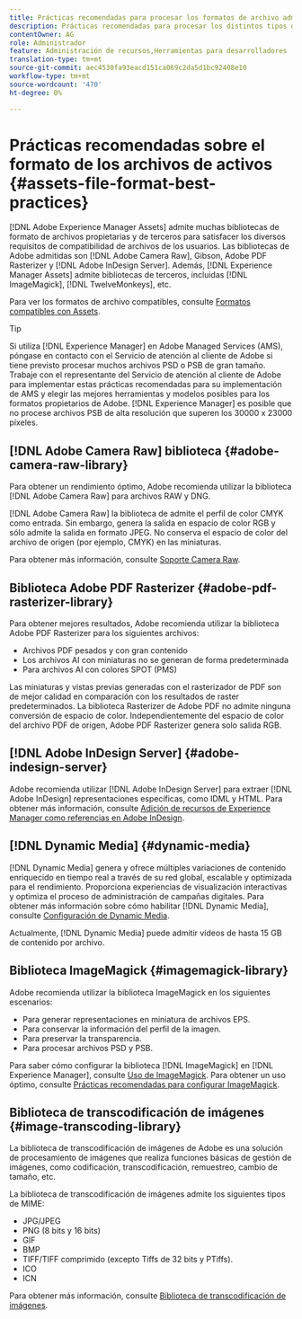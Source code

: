 ```yaml
---
title: Prácticas recomendadas para procesar los formatos de archivo admitidos
description: Prácticas recomendadas para procesar los distintos tipos de archivos admitidos con [!DNL Experience Manager Assets].
contentOwner: AG
role: Administrador
feature: Administración de recursos,Herramientas para desarrolladores
translation-type: tm+mt
source-git-commit: aec4530fa93eacd151ca069c2da5d1bc92408e10
workflow-type: tm+mt
source-wordcount: '470'
ht-degree: 0%

---
```



# Prácticas recomendadas sobre el formato de los archivos de activos {#assets-file-format-best-practices}

[!DNL Adobe Experience Manager Assets] admite muchas bibliotecas de formato de archivos propietarias y de terceros para satisfacer los diversos requisitos de compatibilidad de archivos de los usuarios. Las bibliotecas de Adobe admitidas son [!DNL Adobe Camera Raw], Gibson, Adobe PDF Rasterizer y [!DNL Adobe InDesign Server]. Además, [!DNL Experience Manager Assets] admite bibliotecas de terceros, incluidas [!DNL ImageMagick], [!DNL TwelveMonkeys], etc.

Para ver los formatos de archivo compatibles, consulte [Formatos compatibles con Assets](/help/assets/assets-formats.md).

>[!TIP]
>
>Si utiliza [!DNL Experience Manager] en Adobe Managed Services (AMS), póngase en contacto con el Servicio de atención al cliente de Adobe si tiene previsto procesar muchos archivos PSD o PSB de gran tamaño. Trabaje con el representante del Servicio de atención al cliente de Adobe para implementar estas prácticas recomendadas para su implementación de AMS y elegir las mejores herramientas y modelos posibles para los formatos propietarios de Adobe. [!DNL Experience Manager] es posible que no procese archivos PSB de alta resolución que superen los 30000 x 23000 píxeles.

## [!DNL Adobe Camera Raw] biblioteca  {#adobe-camera-raw-library}

Para obtener un rendimiento óptimo, Adobe recomienda utilizar la biblioteca [!DNL Adobe Camera Raw] para archivos RAW y DNG.

[!DNL Adobe Camera Raw] la biblioteca de admite el perfil de color CMYK como entrada. Sin embargo, genera la salida en espacio de color RGB y sólo admite la salida en formato JPEG. No conserva el espacio de color del archivo de origen (por ejemplo, CMYK) en las miniaturas.

Para obtener más información, consulte [Soporte Camera Raw](/help/assets/camera-raw.md).

## Biblioteca Adobe PDF Rasterizer {#adobe-pdf-rasterizer-library}

Para obtener mejores resultados, Adobe recomienda utilizar la biblioteca Adobe PDF Rasterizer para los siguientes archivos:

* Archivos PDF pesados y con gran contenido
* Los archivos AI con miniaturas no se generan de forma predeterminada
* Para archivos AI con colores SPOT (PMS)

Las miniaturas y vistas previas generadas con el rasterizador de PDF son de mejor calidad en comparación con los resultados de raster predeterminados. La biblioteca Rasterizer de Adobe PDF no admite ninguna conversión de espacio de color. Independientemente del espacio de color del archivo PDF de origen, Adobe PDF Rasterizer genera solo salida RGB.

## [!DNL Adobe InDesign Server] {#adobe-indesign-server}

Adobe recomienda utilizar [!DNL Adobe InDesign Server] para extraer [!DNL Adobe InDesign] representaciones específicas, como IDML y HTML. Para obtener más información, consulte [Adición de recursos de Experience Manager como referencias en Adobe InDesign](/help/assets/managing-linked-subassets.md#refai).

## [!DNL Dynamic Media] {#dynamic-media}

[!DNL Dynamic Media] genera y ofrece múltiples variaciones de contenido enriquecido en tiempo real a través de su red global, escalable y optimizada para el rendimiento. Proporciona experiencias de visualización interactivas y optimiza el proceso de administración de campañas digitales. Para obtener más información sobre cómo habilitar [!DNL Dynamic Media], consulte [Configuración de Dynamic Media](/help/assets/config-dynamic.md).

Actualmente, [!DNL Dynamic Media] puede admitir vídeos de hasta 15 GB de contenido por archivo.

## Biblioteca ImageMagick {#imagemagick-library}

Adobe recomienda utilizar la biblioteca ImageMagick en los siguientes escenarios:

* Para generar representaciones en miniatura de archivos EPS.
* Para conservar la información del perfil de la imagen.
* Para preservar la transparencia.
* Para procesar archivos PSD y PSB.

Para saber cómo configurar la biblioteca [!DNL ImageMagick] en [!DNL Experience Manager], consulte [Uso de ImageMagick](/help/assets/media-handlers.md#an-example-using-imagemagick). Para obtener un uso óptimo, consulte [Prácticas recomendadas para configurar ImageMagick](/help/assets/best-practices-for-imagemagick.md).

## Biblioteca de transcodificación de imágenes {#image-transcoding-library}

La biblioteca de transcodificación de imágenes de Adobe es una solución de procesamiento de imágenes que realiza funciones básicas de gestión de imágenes, como codificación, transcodificación, remuestreo, cambio de tamaño, etc.

La biblioteca de transcodificación de imágenes admite los siguientes tipos de MIME:

* JPG/JPEG
* PNG (8 bits y 16 bits)
* GIF
* BMP
* TIFF/TIFF comprimido (excepto Tiffs de 32 bits y PTiffs).
* ICO
* ICN

Para obtener más información, consulte [Biblioteca de transcodificación de imágenes](/help/assets/imaging-transcoding-library.md).
